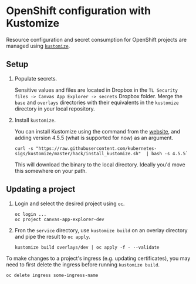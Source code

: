 # OpenShift configuration with Kustomize

Resource configuration and secret consumption for OpenShift projects are managed
using [`kustomize`](https://kubectl.docs.kubernetes.io/guides/introduction/kustomize/).

## Setup

1. Populate secrets.

    Sensitive values and files are located in Dropbox in the 
    `TL Security files -> Canvas App Explorer -> secrets`
    Dropbox folder. Merge the `base` and `overlays` directories with their equivalents in the `kustomize`
    directory in your local repository.

2. Install `kustomize`.

    You can install Kustomize using the command from the
    [website](https://kubectl.docs.kubernetes.io/installation/kustomize/binaries/),
    and adding version 4.5.5 (what is supported for now) as an argument.
    ```
    curl -s "https://raw.githubusercontent.com/kubernetes-sigs/kustomize/master/hack/install_kustomize.sh"  | bash -s 4.5.5`
    ```

    This will download the binary to the local directory. Ideally you'd move this somewhere on your path.

## Updating a project

1. Login and select the desired project using `oc`.
    ```
    oc login ...
    oc project canvas-app-explorer-dev
    ```

2. Fron the `service` directory, use `kustomize build` on an overlay directory 
and pipe the result to `oc apply`.
    ```
    kustomize build overlays/dev | oc apply -f - --validate
    ```

To make changes to a project's ingress (e.g. updating certificates),
you may need to first delete the ingress before running `kustomize build`.
```
oc delete ingress some-ingress-name
```
